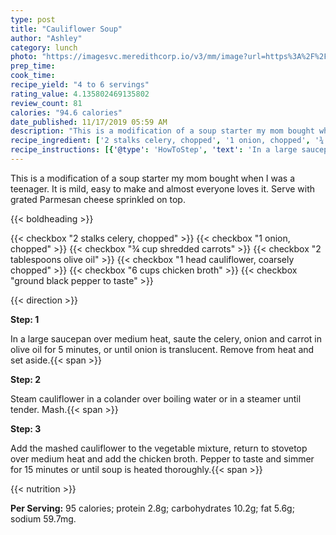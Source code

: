 ```yaml
---
type: post
title: "Cauliflower Soup"
author: "Ashley"
category: lunch
photo: "https://imagesvc.meredithcorp.io/v3/mm/image?url=https%3A%2F%2Fimages.media-allrecipes.com%2Fuserphotos%2F4441371.jpg"
prep_time: 
cook_time: 
recipe_yield: "4 to 6 servings"
rating_value: 4.135802469135802
review_count: 81
calories: "94.6 calories"
date_published: 11/17/2019 05:59 AM
description: "This is a modification of a soup starter my mom bought when I was a teenager. It is mild, easy to make and almost everyone loves it. Serve with grated Parmesan cheese sprinkled on top."
recipe_ingredient: ['2 stalks celery, chopped', '1 onion, chopped', '¾ cup shredded carrots', '2 tablespoons olive oil', '1 head cauliflower, coarsely chopped', '6 cups chicken broth', 'ground black pepper to taste']
recipe_instructions: [{'@type': 'HowToStep', 'text': 'In a large saucepan over medium heat, saute the celery, onion and carrot in olive oil for 5 minutes, or until onion is translucent. Remove from heat and set aside.\n'}, {'@type': 'HowToStep', 'text': 'Steam cauliflower in a colander over boiling water or in a steamer until tender.  Mash.\n'}, {'@type': 'HowToStep', 'text': 'Add the mashed cauliflower to the vegetable mixture, return to stovetop over medium heat and add the chicken broth. Pepper to taste and simmer for 15 minutes or until soup is heated thoroughly.\n'}]
---
```


This is a modification of a soup starter my mom bought when I was a teenager. It is mild, easy to make and almost everyone loves it. Serve with grated Parmesan cheese sprinkled on top. 

{{< boldheading >}}

{{< checkbox "2 stalks celery, chopped" >}}
{{< checkbox "1  onion, chopped" >}}
{{< checkbox "¾ cup shredded carrots" >}}
{{< checkbox "2 tablespoons olive oil" >}}
{{< checkbox "1 head cauliflower, coarsely chopped" >}}
{{< checkbox "6 cups chicken broth" >}}
{{< checkbox "ground black pepper to taste" >}}


{{< direction >}}

**Step: 1**

In a large saucepan over medium heat, saute the celery, onion and carrot in olive oil for 5 minutes, or until onion is translucent. Remove from heat and set aside.{{< span >}}

**Step: 2**

Steam cauliflower in a colander over boiling water or in a steamer until tender.  Mash.{{< span >}}

**Step: 3**

Add the mashed cauliflower to the vegetable mixture, return to stovetop over medium heat and add the chicken broth. Pepper to taste and simmer for 15 minutes or until soup is heated thoroughly.{{< span >}}

{{< nutrition >}}

**Per Serving:** 95 calories; protein 2.8g; carbohydrates 10.2g; fat 5.6g; sodium 59.7mg.